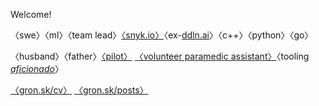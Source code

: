 Welcome! 

〈swe〉〈ml〉〈team lead〉[〈snyk.io〉](https://snyk.io)〈ex-[ddln.ai](https://daedalean.ai)〉〈c++〉〈python〉〈go〉

〈husband〉〈father〉[〈pilot〉](https://user-images.githubusercontent.com/9802715/217235250-a156004b-363d-40b6-aa35-901688390695.png) [〈volunteer paramedic assistant〉](https://user-images.githubusercontent.com/9802715/217235226-396bb65c-4956-4f64-97f2-52873b779737.png)〈tooling [*aficionado*](https://github.com/agronskiy/dotfiles)〉

[〈gron.sk/cv〉](https://gron.sk/cv) [〈gron.sk/posts〉](https://gronskiy.com/posts)
